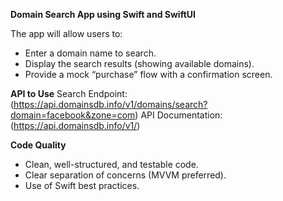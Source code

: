 **Domain Search App using Swift and SwiftUI**

The app will allow users to:
  - Enter a domain name to search.
  - Display the search results (showing available domains).
  - Provide a mock “purchase” flow with a confirmation screen.

**API to Use**
Search Endpoint: (https://api.domainsdb.info/v1/domains/search?domain=facebook&zone=com)
API Documentation: (https://api.domainsdb.info/v1/)

**Code Quality**
  - Clean, well-structured, and testable code.
  - Clear separation of concerns (MVVM preferred).
  - Use of Swift best practices.
